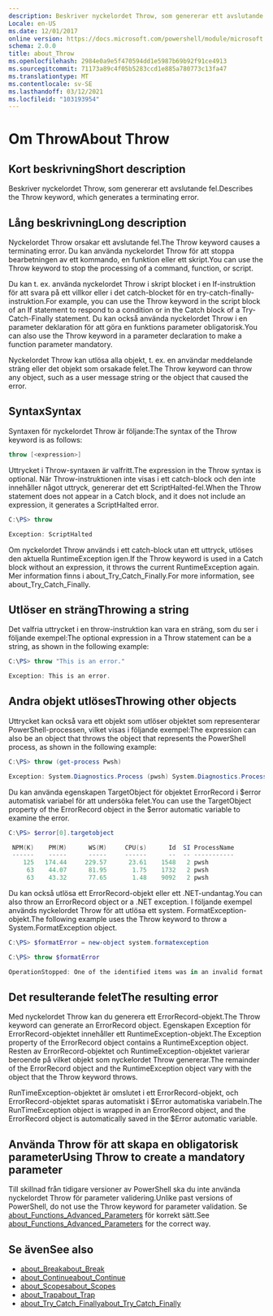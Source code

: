 ```yaml
---
description: Beskriver nyckelordet Throw, som genererar ett avslutande fel.
Locale: en-US
ms.date: 12/01/2017
online version: https://docs.microsoft.com/powershell/module/microsoft.powershell.core/about/about_throw?view=powershell-7&WT.mc_id=ps-gethelp
schema: 2.0.0
title: about_Throw
ms.openlocfilehash: 2984e0a9e5f470594dd1e5987b69b92f91ce4913
ms.sourcegitcommit: 71173a89c4f05b5283ccd1e885a780773c13fa47
ms.translationtype: MT
ms.contentlocale: sv-SE
ms.lasthandoff: 03/12/2021
ms.locfileid: "103193954"
---
```

# <a name="about-throw"></a><span data-ttu-id="26a41-103">Om Throw</span><span class="sxs-lookup"><span data-stu-id="26a41-103">About Throw</span></span>

## <a name="short-description"></a><span data-ttu-id="26a41-104">Kort beskrivning</span><span class="sxs-lookup"><span data-stu-id="26a41-104">Short description</span></span>
<span data-ttu-id="26a41-105">Beskriver nyckelordet Throw, som genererar ett avslutande fel.</span><span class="sxs-lookup"><span data-stu-id="26a41-105">Describes the Throw keyword, which generates a terminating error.</span></span>

## <a name="long-description"></a><span data-ttu-id="26a41-106">Lång beskrivning</span><span class="sxs-lookup"><span data-stu-id="26a41-106">Long description</span></span>

<span data-ttu-id="26a41-107">Nyckelordet Throw orsakar ett avslutande fel.</span><span class="sxs-lookup"><span data-stu-id="26a41-107">The Throw keyword causes a terminating error.</span></span> <span data-ttu-id="26a41-108">Du kan använda nyckelordet Throw för att stoppa bearbetningen av ett kommando, en funktion eller ett skript.</span><span class="sxs-lookup"><span data-stu-id="26a41-108">You can use the Throw keyword to stop the processing of a command, function, or script.</span></span>

<span data-ttu-id="26a41-109">Du kan t. ex. använda nyckelordet Throw i skript blocket i en If-instruktion för att svara på ett villkor eller i det catch-blocket för en try-catch-finally-instruktion.</span><span class="sxs-lookup"><span data-stu-id="26a41-109">For example, you can use the Throw keyword in the script block of an If statement to respond to a condition or in the Catch block of a Try-Catch-Finally statement.</span></span> <span data-ttu-id="26a41-110">Du kan också använda nyckelordet Throw i en parameter deklaration för att göra en funktions parameter obligatorisk.</span><span class="sxs-lookup"><span data-stu-id="26a41-110">You can also use the Throw keyword in a parameter declaration to make a function parameter mandatory.</span></span>

<span data-ttu-id="26a41-111">Nyckelordet Throw kan utlösa alla objekt, t. ex. en användar meddelande sträng eller det objekt som orsakade felet.</span><span class="sxs-lookup"><span data-stu-id="26a41-111">The Throw keyword can throw any object, such as a user message string or the object that caused the error.</span></span>

## <a name="syntax"></a><span data-ttu-id="26a41-112">Syntax</span><span class="sxs-lookup"><span data-stu-id="26a41-112">Syntax</span></span>

<span data-ttu-id="26a41-113">Syntaxen för nyckelordet Throw är följande:</span><span class="sxs-lookup"><span data-stu-id="26a41-113">The syntax of the Throw keyword is as follows:</span></span>

```powershell
throw [<expression>]
```

<span data-ttu-id="26a41-114">Uttrycket i Throw-syntaxen är valfritt.</span><span class="sxs-lookup"><span data-stu-id="26a41-114">The expression in the Throw syntax is optional.</span></span> <span data-ttu-id="26a41-115">När Throw-instruktionen inte visas i ett catch-block och den inte innehåller något uttryck, genererar det ett ScriptHalted-fel.</span><span class="sxs-lookup"><span data-stu-id="26a41-115">When the Throw statement does not appear in a Catch block, and it does not include an expression, it generates a ScriptHalted error.</span></span>

```powershell
C:\PS> throw

Exception: ScriptHalted
```

<span data-ttu-id="26a41-116">Om nyckelordet Throw används i ett catch-block utan ett uttryck, utlöses den aktuella RuntimeException igen.</span><span class="sxs-lookup"><span data-stu-id="26a41-116">If the Throw keyword is used in a Catch block without an expression, it throws the current RuntimeException again.</span></span> <span data-ttu-id="26a41-117">Mer information finns i about_Try_Catch_Finally.</span><span class="sxs-lookup"><span data-stu-id="26a41-117">For more information, see about_Try_Catch_Finally.</span></span>

## <a name="throwing-a-string"></a><span data-ttu-id="26a41-118">Utlöser en sträng</span><span class="sxs-lookup"><span data-stu-id="26a41-118">Throwing a string</span></span>

<span data-ttu-id="26a41-119">Det valfria uttrycket i en throw-instruktion kan vara en sträng, som du ser i följande exempel:</span><span class="sxs-lookup"><span data-stu-id="26a41-119">The optional expression in a Throw statement can be a string, as shown in the following example:</span></span>

```powershell
C:\PS> throw "This is an error."

Exception: This is an error.
```

## <a name="throwing-other-objects"></a><span data-ttu-id="26a41-120">Andra objekt utlöses</span><span class="sxs-lookup"><span data-stu-id="26a41-120">Throwing other objects</span></span>

<span data-ttu-id="26a41-121">Uttrycket kan också vara ett objekt som utlöser objektet som representerar PowerShell-processen, vilket visas i följande exempel:</span><span class="sxs-lookup"><span data-stu-id="26a41-121">The expression can also be an object that throws the object that represents the PowerShell process, as shown in the following example:</span></span>

```powershell
C:\PS> throw (get-process Pwsh)

Exception: System.Diagnostics.Process (pwsh) System.Diagnostics.Process (pwsh) System.Diagnostics.Process (pwsh)
```

<span data-ttu-id="26a41-122">Du kan använda egenskapen TargetObject för objektet ErrorRecord i $error automatisk variabel för att undersöka felet.</span><span class="sxs-lookup"><span data-stu-id="26a41-122">You can use the TargetObject property of the ErrorRecord object in the $error automatic variable to examine the error.</span></span>

```powershell
C:\PS> $error[0].targetobject

 NPM(K)    PM(M)      WS(M)     CPU(s)      Id  SI ProcessName
 ------    -----      -----     ------      --  -- -----------
    125   174.44     229.57      23.61    1548   2 pwsh
     63    44.07      81.95       1.75    1732   2 pwsh
     63    43.32      77.65       1.48    9092   2 pwsh
```

<span data-ttu-id="26a41-123">Du kan också utlösa ett ErrorRecord-objekt eller ett .NET-undantag.</span><span class="sxs-lookup"><span data-stu-id="26a41-123">You can also throw an ErrorRecord object or a .NET exception.</span></span> <span data-ttu-id="26a41-124">I följande exempel används nyckelordet Throw för att utlösa ett system. FormatException-objekt.</span><span class="sxs-lookup"><span data-stu-id="26a41-124">The following example uses the Throw keyword to throw a System.FormatException object.</span></span>

```powershell
C:\PS> $formatError = new-object system.formatexception

C:\PS> throw $formatError

OperationStopped: One of the identified items was in an invalid format.
```

## <a name="the-resulting-error"></a><span data-ttu-id="26a41-125">Det resulterande felet</span><span class="sxs-lookup"><span data-stu-id="26a41-125">The resulting error</span></span>

<span data-ttu-id="26a41-126">Med nyckelordet Throw kan du generera ett ErrorRecord-objekt.</span><span class="sxs-lookup"><span data-stu-id="26a41-126">The Throw keyword can generate an ErrorRecord object.</span></span> <span data-ttu-id="26a41-127">Egenskapen Exception för ErrorRecord-objektet innehåller ett RuntimeException-objekt.</span><span class="sxs-lookup"><span data-stu-id="26a41-127">The Exception property of the ErrorRecord object contains a RuntimeException object.</span></span> <span data-ttu-id="26a41-128">Resten av ErrorRecord-objektet och RuntimeException-objektet varierar beroende på vilket objekt som nyckelordet Throw genererar.</span><span class="sxs-lookup"><span data-stu-id="26a41-128">The remainder of the ErrorRecord object and the RuntimeException object vary with the object that the Throw keyword throws.</span></span>

<span data-ttu-id="26a41-129">RunTimeException-objektet är omslutet i ett ErrorRecord-objekt, och ErrorRecord-objektet sparas automatiskt i $Error automatiska variabeln.</span><span class="sxs-lookup"><span data-stu-id="26a41-129">The RunTimeException object is wrapped in an ErrorRecord object, and the ErrorRecord object is automatically saved in the $Error automatic variable.</span></span>

## <a name="using-throw-to-create-a-mandatory-parameter"></a><span data-ttu-id="26a41-130">Använda Throw för att skapa en obligatorisk parameter</span><span class="sxs-lookup"><span data-stu-id="26a41-130">Using Throw to create a mandatory parameter</span></span>

<span data-ttu-id="26a41-131">Till skillnad från tidigare versioner av PowerShell ska du inte använda nyckelordet Throw för parameter validering.</span><span class="sxs-lookup"><span data-stu-id="26a41-131">Unlike past versions of PowerShell, do not use the Throw keyword for parameter validation.</span></span> <span data-ttu-id="26a41-132">Se [about_Functions_Advanced_Parameters](about_Functions_Advanced_Parameters.md) för korrekt sätt.</span><span class="sxs-lookup"><span data-stu-id="26a41-132">See [about_Functions_Advanced_Parameters](about_Functions_Advanced_Parameters.md) for the correct way.</span></span>

## <a name="see-also"></a><span data-ttu-id="26a41-133">Se även</span><span class="sxs-lookup"><span data-stu-id="26a41-133">See also</span></span>

- [<span data-ttu-id="26a41-134">about_Break</span><span class="sxs-lookup"><span data-stu-id="26a41-134">about_Break</span></span>](about_Break.md)
- [<span data-ttu-id="26a41-135">about_Continue</span><span class="sxs-lookup"><span data-stu-id="26a41-135">about_Continue</span></span>](about_Continue.md)
- [<span data-ttu-id="26a41-136">about_Scopes</span><span class="sxs-lookup"><span data-stu-id="26a41-136">about_Scopes</span></span>](about_Scopes.md)
- [<span data-ttu-id="26a41-137">about_Trap</span><span class="sxs-lookup"><span data-stu-id="26a41-137">about_Trap</span></span>](about_Trap.md)
- [<span data-ttu-id="26a41-138">about_Try_Catch_Finally</span><span class="sxs-lookup"><span data-stu-id="26a41-138">about_Try_Catch_Finally</span></span>](about_Try_Catch_Finally.md)
